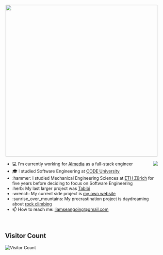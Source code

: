 
<p align="center">
  <img src="https://github.com/LiamGitGoing/LiamGitGoing/assets/41804800/5f3a7096-92cc-455a-aebe-ff96a744fc45.gif" height="500"/>
</p>

<div>
	<img align="right" src="https://media1.giphy.com/media/13HgwGsXF0aiGY/giphy.gif" />
	<ul>
	  <li> 💻 I'm currently working for <a href="https://almedia.co/">Almedia</a> as a full-stack engineer</li>
	  <li> 🎓 I studied Software Engineering at <a href="https://code.berlin/en/">CODE University</a> </li>
	  <li> :hammer: I studied Mechanical Engineering Sciences at <a href="https://ethz.ch/en.html/">ETH Zürich</a> for five years before deciding to focus on Software Engineering
	  <li> :herb: My last larger project was <a href="https://github.com/LiamGitGoing/tabibi">Tabibi</a></li>
	  <li> :wrench: My current side project is <a href="http://liamgoing.com">my own website</a> </li>
	  <li> :sunrise_over_mountains: My procrastination project is daydreaming about <a href="https://giphy.com/gifs/fail-jump-climbing-wall-SLXFqBMvvdKcU">rock climbing</a> </li>
	  <li> 📫 How to reach me: <a href="mailto: liamseangoing@gmail.com">liamseangoing@gmail.com</a> </li>
	</ul>
</div>
<br>

## Visitor Count
![Visitor Count](https://profile-counter.glitch.me/kintsugicode/count.svg)
